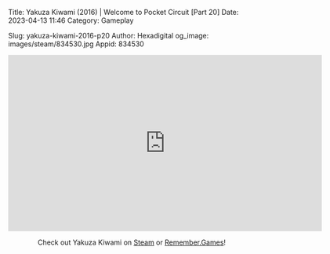 Title: Yakuza Kiwami (2016) | Welcome to Pocket Circuit [Part 20]
Date: 2023-04-13 11:46
Category: Gameplay

Slug: yakuza-kiwami-2016-p20
Author: Hexadigital
og_image: images/steam/834530.jpg
Appid: 834530

<center><iframe src="https://www.youtube.com/embed/sOp0cPF6JRs?feature=oembed" allow="accelerometer; autoplay; encrypted-media; gyroscope; picture-in-picture" width="640" height="360" frameborder="0"></iframe>

Check out Yakuza Kiwami on [Steam](https://store.steampowered.com/app/834530/?curator_clanid=34633900) or [Remember.Games](https://remember.games/game/342/)!</center>